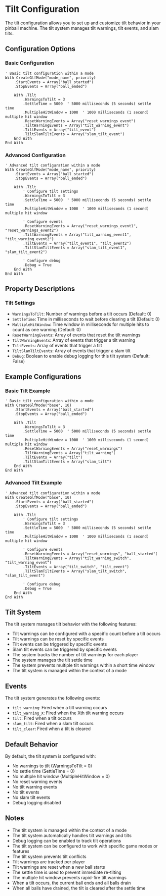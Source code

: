 # Tilt Configuration

The tilt configuration allows you to set up and customize tilt behavior in your pinball machine. The tilt system manages tilt warnings, tilt events, and slam tilts.

## Configuration Options

### Basic Configuration
```vbscript
' Basic tilt configuration within a mode
With CreateGlfMode("mode_name", priority)
    .StartEvents = Array("ball_started")
    .StopEvents = Array("ball_ended")
    
    With .Tilt
        .WarningsToTilt = 3
        .SettleTime = 5000  ' 5000 milliseconds (5 seconds) settle time
        .MultipleHitWindow = 1000  ' 1000 milliseconds (1 second) multiple hit window
        .ResetWarningEvents = Array("reset_warnings_event")
        .TiltWarningEvents = Array("tilt_warning_event")
        .TiltEvents = Array("tilt_event")
        .TiltSlamTiltEvents = Array("slam_tilt_event")
    End With
End With
```

### Advanced Configuration
```vbscript
' Advanced tilt configuration within a mode
With CreateGlfMode("mode_name", priority)
    .StartEvents = Array("ball_started")
    .StopEvents = Array("ball_ended")
    
    With .Tilt
        ' Configure tilt settings
        .WarningsToTilt = 3
        .SettleTime = 5000  ' 5000 milliseconds (5 seconds) settle time
        .MultipleHitWindow = 1000  ' 1000 milliseconds (1 second) multiple hit window
        
        ' Configure events
        .ResetWarningEvents = Array("reset_warnings_event1", "reset_warnings_event2")
        .TiltWarningEvents = Array("tilt_warning_event1", "tilt_warning_event2")
        .TiltEvents = Array("tilt_event1", "tilt_event2")
        .TiltSlamTiltEvents = Array("slam_tilt_event1", "slam_tilt_event2")
        
        ' Configure debug
        .Debug = True
    End With
End With
```

## Property Descriptions

### Tilt Settings
- `WarningsToTilt`: Number of warnings before a tilt occurs (Default: 0)
- `SettleTime`: Time in milliseconds to wait before clearing a tilt (Default: 0)
- `MultipleHitWindow`: Time window in milliseconds for multiple hits to count as one warning (Default: 0)
- `ResetWarningEvents`: Array of events that reset the tilt warnings
- `TiltWarningEvents`: Array of events that trigger a tilt warning
- `TiltEvents`: Array of events that trigger a tilt
- `TiltSlamTiltEvents`: Array of events that trigger a slam tilt
- `Debug`: Boolean to enable debug logging for this tilt system (Default: False)

## Example Configurations

### Basic Tilt Example
```vbscript
' Basic tilt configuration within a mode
With CreateGlfMode("base", 10)
    .StartEvents = Array("ball_started")
    .StopEvents = Array("ball_ended")
    
    With .Tilt
        .WarningsToTilt = 3
        .SettleTime = 5000  ' 5000 milliseconds (5 seconds) settle time
        .MultipleHitWindow = 1000  ' 1000 milliseconds (1 second) multiple hit window
        .ResetWarningEvents = Array("reset_warnings")
        .TiltWarningEvents = Array("tilt_warning")
        .TiltEvents = Array("tilt")
        .TiltSlamTiltEvents = Array("slam_tilt")
    End With
End With
```

### Advanced Tilt Example
```vbscript
' Advanced tilt configuration within a mode
With CreateGlfMode("base", 10)
    .StartEvents = Array("ball_started")
    .StopEvents = Array("ball_ended")
    
    With .Tilt
        ' Configure tilt settings
        .WarningsToTilt = 3
        .SettleTime = 5000  ' 5000 milliseconds (5 seconds) settle time
        .MultipleHitWindow = 1000  ' 1000 milliseconds (1 second) multiple hit window
        
        ' Configure events
        .ResetWarningEvents = Array("reset_warnings", "ball_started")
        .TiltWarningEvents = Array("tilt_warning_switch", "tilt_warning_event")
        .TiltEvents = Array("tilt_switch", "tilt_event")
        .TiltSlamTiltEvents = Array("slam_tilt_switch", "slam_tilt_event")
        
        ' Configure debug
        .Debug = True
    End With
End With
```

## Tilt System

The tilt system manages tilt behavior with the following features:

- Tilt warnings can be configured with a specific count before a tilt occurs
- Tilt warnings can be reset by specific events
- Tilt events can be triggered by specific events
- Slam tilt events can be triggered by specific events
- The system tracks the number of tilt warnings for each player
- The system manages the tilt settle time
- The system prevents multiple tilt warnings within a short time window
- The tilt system is managed within the context of a mode

## Events

The tilt system generates the following events:

- `tilt_warning`: Fired when a tilt warning occurs
- `tilt_warning_X`: Fired when the Xth tilt warning occurs
- `tilt`: Fired when a tilt occurs
- `slam_tilt`: Fired when a slam tilt occurs
- `tilt_clear`: Fired when a tilt is cleared

## Default Behavior

By default, the tilt system is configured with:
- No warnings to tilt (WarningsToTilt = 0)
- No settle time (SettleTime = 0)
- No multiple hit window (MultipleHitWindow = 0)
- No reset warning events
- No tilt warning events
- No tilt events
- No slam tilt events
- Debug logging disabled

## Notes

- The tilt system is managed within the context of a mode
- The tilt system automatically handles tilt warnings and tilts
- Debug logging can be enabled to track tilt operations
- The tilt system can be configured to work with specific game modes or features
- The tilt system prevents tilt conflicts
- Tilt warnings are tracked per player
- Tilt warnings are reset when a new ball starts
- The settle time is used to prevent immediate re-tilting
- The multiple hit window prevents rapid-fire tilt warnings
- When a tilt occurs, the current ball ends and all balls drain
- When all balls have drained, the tilt is cleared after the settle time 